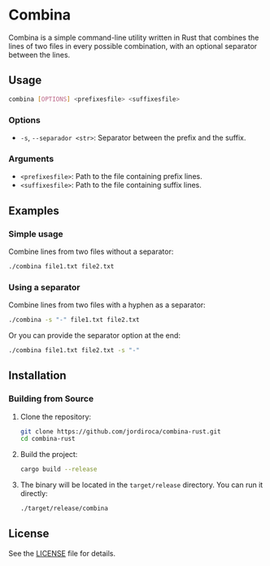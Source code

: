 # Combina

Combina is a simple command-line utility written in Rust that combines the lines of two files in every possible combination, with an optional separator between the lines.

## Usage

```sh
combina [OPTIONS] <prefixesfile> <suffixesfile>
```

### Options

- `-s`, `--separador <str>`: Separator between the prefix and the suffix.

### Arguments

- `<prefixesfile>`: Path to the file containing prefix lines.
- `<suffixesfile>`: Path to the file containing suffix lines.

## Examples

### Simple usage

Combine lines from two files without a separator:

```sh
./combina file1.txt file2.txt
```

### Using a separator

Combine lines from two files with a hyphen as a separator:

```sh
./combina -s "-" file1.txt file2.txt
```

Or you can provide the separator option at the end:

```sh
./combina file1.txt file2.txt -s "-"
```

## Installation

### Building from Source

1. Clone the repository:

    ```sh
    git clone https://github.com/jordiroca/combina-rust.git
    cd combina-rust
    ```

2. Build the project:

    ```sh
    cargo build --release
    ```

3. The binary will be located in the `target/release` directory. You can run it directly:

    ```sh
    ./target/release/combina
    ```

## License

See the [LICENSE](LICENSE) file for details.
